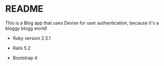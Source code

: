 # README

This is a Blog app that uses Devise for user authentication, because it's a bloggy blogg world!

* Ruby version 2.5.1

* Rails 5.2

* Bootstrap 4

